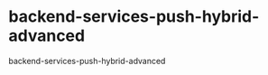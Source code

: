 backend-services-push-hybrid-advanced
=====================================

backend-services-push-hybrid-advanced
